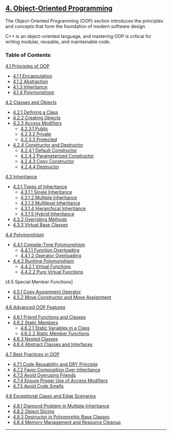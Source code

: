 ## [4. Object-Oriented Programming](#4-object-oriented-programming)

The Object-Oriented Programming (OOP) section introduces the principles and concepts that form the foundation of modern software design. 

C++ is an object-oriented language, and mastering OOP is critical for writing modular, reusable, and maintainable code.

### Table of Contents

[4.1 Principles of OOP]()
- [4.1.1 Encapsulation]()  
- [4.1.2 Abstraction]()  
- [4.1.3 Inheritance]()  
- [4.1.4 Polymorphism]()  

[4.2 Classes and Objects]()
- [4.2.1 Defining a Class]()  
- [4.2.2 Creating Objects]()  
- [4.2.3 Access Modifiers]()  
  - [4.2.3.1 Public]()  
  - [4.2.3.2 Private]()  
  - [4.2.3.3 Protected]()  
- [4.2.4 Constructor and Destructor]()  
  - [4.2.4.1 Default Constructor]()  
  - [4.2.4.2 Parameterized Constructor]()  
  - [4.2.4.3 Copy Constructor]()  
  - [4.2.4.4 Destructor]()  

[4.3 Inheritance]()
- [4.3.1 Types of Inheritance]()  
  - [4.3.1.1 Single Inheritance]()  
  - [4.3.1.2 Multiple Inheritance]()  
  - [4.3.1.3 Multilevel Inheritance]()  
  - [4.3.1.4 Hierarchical Inheritance]()  
  - [4.3.1.5 Hybrid Inheritance]()  
- [4.3.2 Overriding Methods]()  
- [4.3.3 Virtual Base Classes]()  

[4.4 Polymorphism]()
- [4.4.1 Compile-Time Polymorphism]()  
  - [4.4.1.1 Function Overloading]()  
  - [4.4.1.2 Operator Overloading]()  
- [4.4.2 Runtime Polymorphism]()  
  - [4.4.2.1 Virtual Functions]()  
  - [4.4.2.2 Pure Virtual Functions]()  

[4.5 Special Member Functions]
- [4.5.1 Copy Assignment Operator]()  
- [4.5.2 Move Constructor and Move Assignment]()  

[4.6 Advanced OOP Features]()  
- [4.6.1 Friend Functions and Classes]()  
- [4.6.2 Static Members]()  
  - [4.6.2.1 Static Variables in a Class]()  
  - [4.6.2.2 Static Member Functions]()  
- [4.6.3 Nested Classes]()  
- [4.6.4 Abstract Classes and Interfaces]()  

[4.7 Best Practices in OOP]()
- [4.7.1 Code Reusability and DRY Principle]()  
- [4.7.2 Favor Composition Over Inheritance]()  
- [4.7.3 Avoid Overusing Friends]()  
- [4.7.4 Ensure Proper Use of Access Modifiers]()  
- [4.7.5 Avoid Code Smells]()  

[4.8 Exceptional Cases and Edge Scenarios]()
- [4.8.1 Diamond Problem in Multiple Inheritance]()  
- [4.8.2 Object Slicing]()  
- [4.8.3 Destructor in Polymorphic Base Classes]()  
- [4.8.4 Memory Management and Resource Cleanup]()  

---
